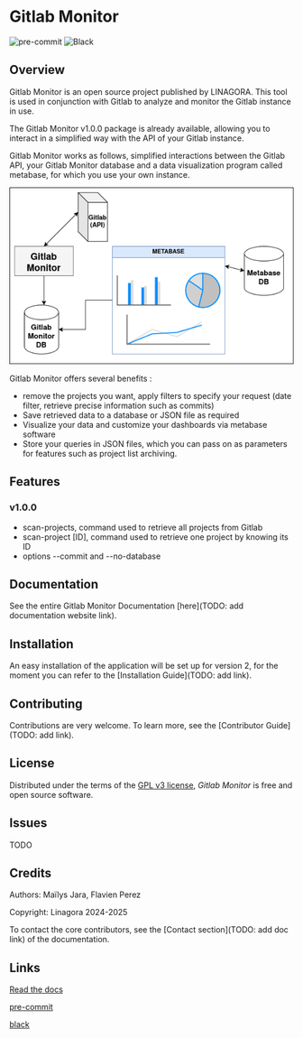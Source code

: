 # Gitlab Monitor

![pre-commit](https://img.shields.io/badge/pre--commit-enabled-brightgreen?logo=pre-commit&logoColor=white)
![Black](https://img.shields.io/badge/code%20style-black-000000.svg)

## Overview

Gitlab Monitor is an open source project published by LINAGORA. This tool is used in conjunction with Gitlab to analyze and monitor the Gitlab instance in use.

The Gitlab Monitor v1.0.0 package is already available, allowing you to interact in a simplified way with the API of your Gitlab instance.

Gitlab Monitor works as follows, simplified interactions between the Gitlab API, your Gitlab Monitor database and a data visualization program called metabase, for which you use your own instance.

![Gitlab Monitor overview Diagram](docs/_static/gitlab_monitor.drawio.png)

Gitlab Monitor offers several benefits :
- remove the projects you want, apply filters to specify your request (date filter, retrieve precise information such as commits)
- Save retrieved data to a database or JSON file as required
- Visualize your data and customize your dashboards via metabase software
- Store your queries in JSON files, which you can pass on as parameters for features such as project list archiving.


## Features
### v1.0.0
- scan-projects, command used to retrieve all projects from Gitlab
- scan-project [ID], command used to retrieve one project by knowing its ID
- options --commit and --no-database

## Documentation

See the entire Gitlab Monitor Documentation [here](TODO: add documentation website link).

## Installation

An easy installation of the application will be set up for version 2, for the moment you can refer to the [Installation Guide](TODO: add link).

## Contributing

Contributions are very welcome.
To learn more, see the [Contributor Guide](TODO: add link).

## License

Distributed under the terms of the [GPL v3 license](LICENSE),
_Gitlab Monitor_ is free and open source software.

## Issues

TODO

## Credits

Authors: Maïlys Jara, Flavien Perez

Copyright: Linagora 2024-2025

To contact the core contributors, see the [Contact section](TODO: add doc link) of the documentation.

## Links

[Read the docs](https://docs.readthedocs.com/platform/stable/)

[pre-commit](https://github.com/pre-commit/pre-commit)

[black](https://github.com/psf/black)
